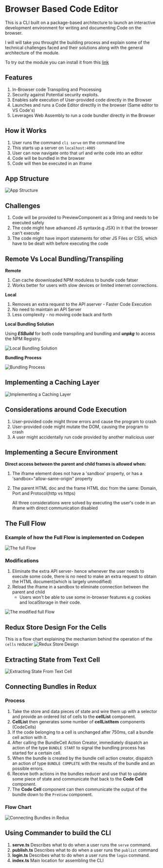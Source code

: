 # Browser Based Code Editor
This is a CLI built on a package-based architecture to launch an interactive development environment for writing and documenting Code on the browser.

I will will take you throught the building process and explain some of the technical challenges faced and their solutions along with the general architecture of the module.

To try out the module you can install it from this [link](https://www.npmjs.com/package/@mutua-cli/local-client)


## Features
1. In-Browser code Transpiling and Processing
2. Security against Potential security exploits.
3. Enables safe execution of User-provided code directly in the Browser
4. Launches and runs a Code Editor directlly in the browser (Same editor to VS Code's)
5. Leverages Web Assembly to run a code bundler directly in the Browser

## How it Works
1. User runs the command `cli serve` on the command line
2. This starts up a server on `localhost:4005`
3. User can now navigate onto that url and write code into an editor
4. Code will be bundled in the browser
5. Code will then be executed in an iframe

## App Structure 
![App Structure](./images/AppStructure.png)

## Challenges
1. Code will be provided to PreviewComponent as a String and needs to be executed safely
2. The code might have advanced JS syntax(e.g JSX) in it that the browser can't execute
3. The code might have import statements for other JS Files or CSS, which have to be dealt with before executing the code

## Remote Vs Local Bundling/Transpiling
**Remote**
1. Can cache doownloaded NPM moduless to bundle code fatser
2. Works better for users with slow devices or limited internet connections.

**Local**
1. Removes an extra request to the API aserver - Faster Code Execution
2. No need to maintain an API Server
3. Less complexity - no moving code back and forth

**Local Bundling Solution**

Using ***ESBuild*** for both code transpiling and bundling and ***unpkg*** to access the NPM Registry.

![Local Bundling Solution](./images/bundling.png)

**Bundling Process**

![Bundling Process](./images/bundling-process.png)

## Implementing a Caching Layer
![Implementing a Caching Layer](./images/caching.png)

## Considerations around Code Execution
1. User-provided code might throw errors and cause the program to crash
2. User-provided code might mutate the DOM, causing the program to crash
3. A user might accidentally run code provided by another malicious user
   
## Implementing a Secure Environment
**Direct access between the parent and child frames is allowed when:**
1. The iframe element does not have a 'sandbox' property, or has a 'sandbox="allow-same-origin" property
2. The parent HTML doc and the frame HTML doc from the same: Domain, Port and Protocol(http vs https)

   All three considerations were solved by executing the user's code in an iframe with direct communication disabled

## The Full Flow

### Example of how the Full Flow is implemented on Codepen

![The full Flow](./images/codepen.png)

### Modifications
1. Eliminate the extra API server- hence whenever the user needs to execute some code, there is no need to make an extra request to obtain the HTML document(which is largely unmodified)
2. Reload the iframe in a sandbox to eliminate connection between the parent and child
    - Users won't be able to use some in-browser features e.g cookies and localStorage in their code.

![The modified full Flow](./images/fullflow.png)

## Redux Store Design For the Cells
This is a flow chart explaining the mechanism behind the operation of the `cells` reducer 
![Redux Store Design](./images/redux.png)

## Extracting State from Text Cell
![Extracting State From Text Cell](./images/redux-state.png)

## Connecting Bundles in Redux
### Process
1. Take the store and data pieces of state and wire them up with a selector and provide an ordered list of cells to the **cellList** component.
2. **CellList** then generates some number of **cellListItem** components (CodeCells)
3. If the code belonging to a cell is unchanged after 750ms, call a bundle cell action with it.
4. After calling the BundleCell Action Creator, immediately dispatch an action of the type `BUNDLE START` to signal the bundling process has started for a certain cell.
5. When the bundle is created by the bundle cell action creator, dispatch an action of type `BUNDLE COMPLETE` with the results of the bundle and an possible errors.
6. Receive both actions in the bundles reducer and use that to update some piece of state and communicate that back to the **Code Cell** component. 
7. The **Code Cell** component can then communicate the output of the bundle down to the `PreView` component.

### Flow Chart
![Connecting Bundles in Redux](./images/redux-bundles.png)

## Using Commander to build the CLI
1. **serve.ts** Describes what to do when a user runs the `serve` command.
2. **publish.ts** Describes what to do when a user runs the `publist` command
3. **login.ts** Describes what to do when a user runs the `login` command. 
4. **index.ts** Main location for assembling the CLI